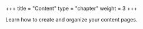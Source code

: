 +++
title = "Content"
type = "chapter"
weight = 3
+++

Learn how to create and organize your content pages.
